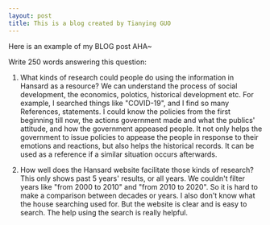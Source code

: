 ```yaml
---
layout: post
title: This is a blog created by Tianying GUO
---
```


Here is an example of my BLOG post AHA~

Write 250 words answering this question:

1.  What kinds of research could people do using the information in Hansard as a resource?
We can understand the process of social development, the economics, polotics, historical development etc. 
For example, I searched things like "COVID-19", and I find so many References, statements. I could know the policies from the first beginning till now, the actions government made and what the publics' attitude, and how the government appeased people. It not only helps the government to issue policies to appease the people in response to their emotions and reactions, but also helps the historical records. It can be used as a reference if a similar situation occurs afterwards.

2.  How well does the Hansard website facilitate those kinds of research?
This only shows past 5 years' results, or all years. We couldn't filter years like "from 2000 to 2010" and "from 2010 to 2020". So it is hard to make a comparison between decades or years. I also don't know what the house searching used for. 
But the website is clear and is easy to search. The help using the search is really helpful. 
